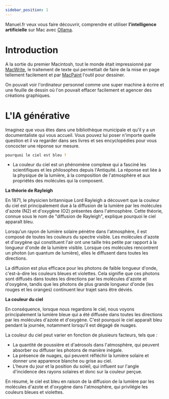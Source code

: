 ```yaml
---
sidebar_position: 1
---
```


Manuel.fr veux vous faire découvrir, comprendre et utiliser **l'intelligence artificielle** sur Mac avec [Ollama](https://ollama.ai).


# Introduction

A la sortie du premier Macintosh, tout le monde était impressionné par [MacWrite](https://fr.wikipedia.org/wiki/MacWrite), le traitement de texte qui permettait de faire de la mise en page tellement facilement et par [MacPaint](https://fr.wikipedia.org/wiki/MacPaint) l'outil pour dessiner.

On pouvait voir l'ordinateur personnel comme une super machine à écrire et une feuille de dessin où l'on pouvait effacer facilement et agencer des créations graphiques.

# L'IA générative

Imaginez que vous êtes dans une bibliothèque municipale et qu'il y a un documentaliste qui vous accueil. Vous pouvez lui poser n'importe quelle question et il va regarder dans ses livres et ses encyclopédies pour vous concocter une réponse sur mesure.

```bash
pourquoi le ciel est bleu ?
```
* La couleur du ciel est un phénomène complexe qui a fasciné les 
scientifiques et les philosophes depuis l'Antiquité. La réponse est liée à
la physique de la lumière, à la composition de l'atmosphère et aux
propriétés des molécules qui la composent.

**La théorie de Rayleigh**

En 1871, le physicien britannique Lord Rayleigh a découvert que la couleur
du ciel est principalement due à la diffusion de la lumière par les
molécules d'azote (N2) et d'oxygène (O2) présentes dans l'atmosphère. 
Cette théorie, connue sous le nom de "diffusion de Rayleigh", explique 
pourquoi le ciel apparaît bleu.

Lorsqu'un rayon de lumière solaire pénètre dans l'atmosphère, il est 
composé de toutes les couleurs du spectre visible. Les molécules d'azote 
et d'oxygène qui constituent l'air ont une taille très petite par rapport
à la longueur d'onde de la lumière visible. Lorsque ces molécules 
rencontrent un photon (un quantum de lumière), elles le diffusent dans 
toutes les directions.

La diffusion est plus efficace pour les photons de faible longueur d'onde,
c'est-à-dire les couleurs bleues et violettes. Cela signifie que ces 
photons sont diffusés dans toutes les directions par les molécules d'azote
et d'oxygène, tandis que les photons de plus grande longueur d'onde (les 
rouges et les oranges) continuent leur trajet sans être déviés.

**La couleur du ciel**

En conséquence, lorsque nous regardons le ciel, nous voyons principalement
la lumière bleue qui a été diffusée dans toutes les directions par les
molécules d'azote et d'oxygène. C'est pourquoi le ciel apparaît bleu 
pendant la journée, notamment lorsqu'il est dégagé de nuages.

La couleur du ciel peut varier en fonction de plusieurs facteurs, tels que
:

* La quantité de poussière et d'aérosols dans l'atmosphère, qui peuvent 
absorber ou diffuser les photons de manière inégale.
* La présence de nuages, qui peuvent réfléchir la lumière solaire et 
donner une apparence blanche ou grise au ciel.
* L'heure du jour et la position du soleil, qui influent sur l'angle 
d'incidence des rayons solaires et donc sur la couleur perçue.

En résumé, le ciel est bleu en raison de la diffusion de la lumière par 
les molécules d'azote et d'oxygène dans l'atmosphère, qui privilégie les 
couleurs bleues et violettes.
